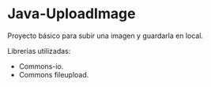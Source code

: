 # Java-UploadImage

Proyecto básico para subir una imagen y guardarla en local.

Librerias utilizadas:
- Commons-io.
- Commons fileupload.

